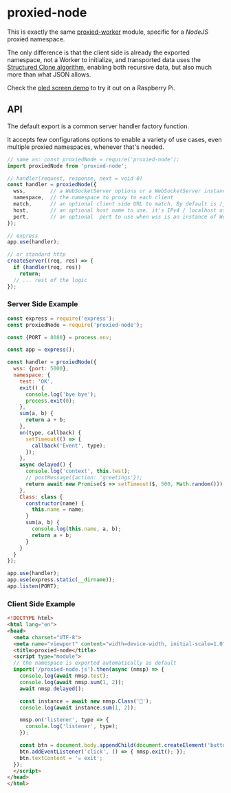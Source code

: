 # proxied-node

This is exactly the same [proxied-worker](https://github.com/WebReflection/proxied-worker#readme) module, specific for a *NodeJS* proxied namespace.

The only difference is that the client side is already the exported namespace, not a Worker to initialize, and transported data uses the [Structured Clone algorithm](https://github.com/ungap/structured-clone/#readme), enabling both recursive data, but also much more than what JSON allows.

Check the [oled screen demo](./test/oled/) to try it out on a Raspberry Pi.


## API

The default export is a common server handler factory function.

It accepts few configurations options to enable a variety of use cases, even multiple proxied namespaces, whenever that's needed.

```js
// same as: const proxiedNode = require('proxied-node');
import proxiedNode from 'proxied-node';

// handler(request, response, next = void 0)
const handler = proxiedNode({
  wss,        // a WebSocketServer options or a WebSocketServer instance
  namespace,  // the namespace to proxy to each client
  match,      // an optional client side URL to match. By default is /js/proxied-node.js
  host,       // an optional host name to use. it's IPv4 / localhost otherwise
  port,       // an optional  port to use when wss is an instance of WebSocketServer already
});

// express
app.use(handler);

// or standard http
createServer((req, res) => {
  if (handler(req, res))
    return;
  // ... rest of the logic
});
```


### Server Side Example
```js
const express = require('express');
const proxiedNode = require('proxied-node');

const {PORT = 8080} = process.env;

const app = express();

const handler = proxiedNode({
  wss: {port: 5000},
  namespace: {
    test: 'OK',
    exit() {
      console.log('bye bye');
      process.exit(0);
    },
    sum(a, b) {
      return a + b;
    },
    on(type, callback) {
      setTimeout(() => {
        callback('Event', type);
      });
    },
    async delayed() {
      console.log('context', this.test);
      // postMessage({action: 'greetings'});
      return await new Promise($ => setTimeout($, 500, Math.random()));
    },
    Class: class {
      constructor(name) {
        this.name = name;
      }
      sum(a, b) {
        console.log(this.name, a, b);
        return a + b;
      }
    }
  }
});

app.use(handler);
app.use(express.static(__dirname));
app.listen(PORT);
```


### Client Side Example
```html
<!DOCTYPE html>
<html lang="en">
<head>
  <meta charset="UTF-8">
  <meta name="viewport" content="width=device-width, initial-scale=1.0">
  <title>proxied-node</title>
  <script type="module">
  // the namespace is exported automatically as default
  import('/proxied-node.js').then(async (nmsp) => {
    console.log(await nmsp.test);
    console.log(await nmsp.sum(1, 2));
    await nmsp.delayed();

    const instance = await new nmsp.Class('🍻');
    console.log(await instance.sum(1, 2));

    nmsp.on('listener', type => {
      console.log('listener', type);
    });

    const btn = document.body.appendChild(document.createElement('button'));
    btn.addEventListener('click', () => { nmsp.exit(); });
    btn.textContent = '☠ exit';
  });
  </script>
</head>
</html>

```
